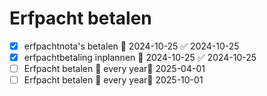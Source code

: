 # Erfpacht betalen
- [x] erfpachtnota's betalen 📅 2024-10-25 ✅ 2024-10-25
- [x] erfpachtbetaling inplannen 📅 2024-10-25 ✅ 2024-10-25
- [ ] Erfpacht betalen 🔁 every year📅 2025-04-01
- [ ] Erfpacht betalen 🔁 every year📅 2025-10-01
